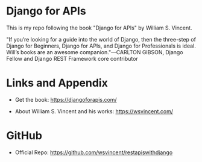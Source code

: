 # Django for APIs
This is my repo following the book "Django for APIs" by William S. Vincent.

"If you’re looking for a guide into the world of Django, then the three-step of Django for Beginners, Django for APIs, and Django for Professionals is ideal. Will’s books are an awesome companion."—CARLTON GIBSON, Django Fellow and Django REST Framework core contributor

Links and Appendix
========================================================

- Get the book: https://djangoforapis.com/

- About William S. Vincent and his works: https://wsvincent.com/

GitHub
========================================================

- Official Repo: https://github.com/wsvincent/restapiswithdjango
